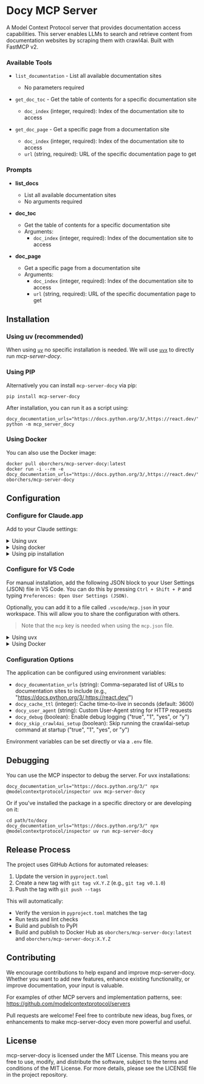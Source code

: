 # Docy MCP Server

A Model Context Protocol server that provides documentation access capabilities. This server enables LLMs to search and retrieve content from documentation websites by scraping them with crawl4ai. Built with FastMCP v2.

### Available Tools

- `list_documentation` - List all available documentation sites
  - No parameters required

- `get_doc_toc` - Get the table of contents for a specific documentation site
  - `doc_index` (integer, required): Index of the documentation site to access

- `get_doc_page` - Get a specific page from a documentation site
  - `doc_index` (integer, required): Index of the documentation site to access
  - `url` (string, required): URL of the specific documentation page to get

### Prompts

- **list_docs**
  - List all available documentation sites
  - No arguments required

- **doc_toc**
  - Get the table of contents for a specific documentation site
  - Arguments:
    - `doc_index` (integer, required): Index of the documentation site to access

- **doc_page**
  - Get a specific page from a documentation site
  - Arguments:
    - `doc_index` (integer, required): Index of the documentation site to access
    - `url` (string, required): URL of the specific documentation page to get

## Installation

### Using uv (recommended)

When using [`uv`](https://docs.astral.sh/uv/) no specific installation is needed. We will
use [`uvx`](https://docs.astral.sh/uv/guides/tools/) to directly run *mcp-server-docy*.

### Using PIP

Alternatively you can install `mcp-server-docy` via pip:

```
pip install mcp-server-docy
```

After installation, you can run it as a script using:

```
docy_documentation_urls="https://docs.python.org/3/,https://react.dev/" python -m mcp_server_docy
```

### Using Docker

You can also use the Docker image:

```
docker pull oborchers/mcp-server-docy:latest
docker run -i --rm -e docy_documentation_urls="https://docs.python.org/3/,https://react.dev/" oborchers/mcp-server-docy
```

## Configuration

### Configure for Claude.app

Add to your Claude settings:

<details>
<summary>Using uvx</summary>

```json
"mcpServers": {
  "docy": {
    "command": "uvx",
    "args": ["mcp-server-docy"],
    "env": {
      "docy_documentation_urls": "https://docs.python.org/3/,https://react.dev/"
    }
  }
}
```
</details>

<details>
<summary>Using docker</summary>

```json
"mcpServers": {
  "docy": {
    "command": "docker",
    "args": ["run", "-i", "--rm", "oborchers/mcp-server-docy:latest"],
    "env": {
      "docy_documentation_urls": "https://docs.python.org/3/,https://react.dev/"
    }
  }
}
```
</details>

<details>
<summary>Using pip installation</summary>

```json
"mcpServers": {
  "docy": {
    "command": "python",
    "args": ["-m", "mcp_server_docy"],
    "env": {
      "docy_documentation_urls": "https://docs.python.org/3/,https://react.dev/"
    }
  }
}
```
</details>

### Configure for VS Code

For manual installation, add the following JSON block to your User Settings (JSON) file in VS Code. You can do this by pressing `Ctrl + Shift + P` and typing `Preferences: Open User Settings (JSON)`.

Optionally, you can add it to a file called `.vscode/mcp.json` in your workspace. This will allow you to share the configuration with others.

> Note that the `mcp` key is needed when using the `mcp.json` file.

<details>
<summary>Using uvx</summary>

```json
{
  "mcp": {
    "servers": {
      "docy": {
        "command": "uvx",
        "args": ["mcp-server-docy"],
        "env": {
          "DOCY_DOCUMENTATION_URLS": "https://docs.crawl4ai.com/,https://react.dev/"
        }
      }
    }
  }
}
```
</details>

<details>
<summary>Using Docker</summary>

```json
{
  "mcp": {
    "servers": {
      "docy": {
        "command": "docker",
        "args": ["run", "-i", "--rm", "oborchers/mcp-server-docy:latest"],
        "env": {
          "docy_documentation_urls": "https://docs.python.org/3/,https://react.dev/"
        }
      }
    }
  }
}
```
</details>

### Configuration Options

The application can be configured using environment variables:

- `docy_documentation_urls` (string): Comma-separated list of URLs to documentation sites to include (e.g., "https://docs.python.org/3/,https://react.dev/")
- `docy_cache_ttl` (integer): Cache time-to-live in seconds (default: 3600)
- `docy_user_agent` (string): Custom User-Agent string for HTTP requests
- `docy_debug` (boolean): Enable debug logging ("true", "1", "yes", or "y")
- `docy_skip_crawl4ai_setup` (boolean): Skip running the crawl4ai-setup command at startup ("true", "1", "yes", or "y")

Environment variables can be set directly or via a `.env` file.

## Debugging

You can use the MCP inspector to debug the server. For uvx installations:

```
docy_documentation_urls="https://docs.python.org/3/" npx @modelcontextprotocol/inspector uvx mcp-server-docy
```

Or if you've installed the package in a specific directory or are developing on it:

```
cd path/to/docy
docy_documentation_urls="https://docs.python.org/3/" npx @modelcontextprotocol/inspector uv run mcp-server-docy
```

## Release Process

The project uses GitHub Actions for automated releases:

1. Update the version in `pyproject.toml`
2. Create a new tag with `git tag vX.Y.Z` (e.g., `git tag v0.1.0`)
3. Push the tag with `git push --tags`

This will automatically:
- Verify the version in `pyproject.toml` matches the tag
- Run tests and lint checks
- Build and publish to PyPI
- Build and publish to Docker Hub as `oborchers/mcp-server-docy:latest` and `oborchers/mcp-server-docy:X.Y.Z`

## Contributing

We encourage contributions to help expand and improve mcp-server-docy. Whether you want to add new features, enhance existing functionality, or improve documentation, your input is valuable.

For examples of other MCP servers and implementation patterns, see:
https://github.com/modelcontextprotocol/servers

Pull requests are welcome! Feel free to contribute new ideas, bug fixes, or enhancements to make mcp-server-docy even more powerful and useful.

## License

mcp-server-docy is licensed under the MIT License. This means you are free to use, modify, and distribute the software, subject to the terms and conditions of the MIT License. For more details, please see the LICENSE file in the project repository.